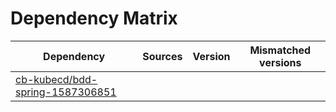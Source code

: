 # Dependency Matrix

Dependency | Sources | Version | Mismatched versions
---------- | ------- | ------- | -------------------
[cb-kubecd/bdd-spring-1587306851](https://github.com/cb-kubecd/bdd-spring-1587306851.git) |  | []() | 

